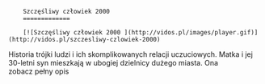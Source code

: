 
        Szczęśliwy człowiek 2000 
        =============
        
        [![Szczęśliwy człowiek 2000 ](http://vidos.pl/images/player.gif)](http://vidos.pl/szczesliwy-czlowiek-2000)
        
        
 Historia trójki ludzi i ich skomplikowanych relacji uczuciowych. Matka i jej 30-letni syn mieszkają w ubogiej dzielnicy dużego miasta. Ona zobacz pełny opis
    